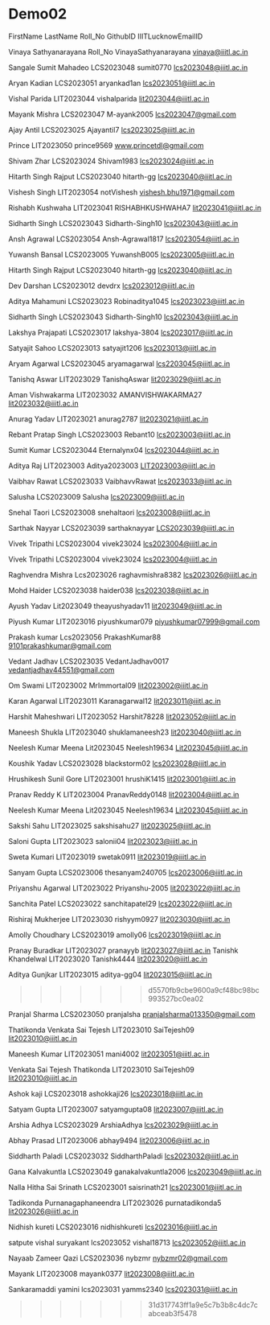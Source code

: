 # Demo02

FirstName LastName Roll_No GithubID IIITLucknowEmailID

Vinaya Sathyanarayana Roll_No VinayaSathyanarayana vinaya@iiitl.ac.in

Sangale Sumit Mahadeo LCS2023048 sumit0770 lcs2023048@iiitl.ac.in

Aryan Kadian LCS2023051 aryankad1an lcs2023051@iiitl.ac.in

Vishal Parida LIT2023044 vishalparida lit2023044@iiitl.ac.in

Mayank Mishra LCS2023047 M-ayank2005 lcs2023047@gmail.com

Ajay Antil LCS2023025 Ajayantil7 lcs2023025@iiitl.ac.in

Prince LIT2023050 prince9569 www.princetdl@gmail.com 

Shivam Zhar LCS2023024 Shivam1983 lcs2023024@iiitl.ac.in

Hitarth Singh Rajput LCS2023040 hitarth-gg lcs2023040@iiitl.ac.in

Vishesh Singh LIT2023054 notVishesh vishesh.bhu1971@gmail.com

Rishabh Kushwaha LIT2023041 RISHABHKUSHWAHA7
lit2023041@iiitl.ac.in

Sidharth Singh LCS2023043 Sidharth-Singh10 lcs2023043@iiitl.ac.in

Ansh Agrawal LCS2023054 Ansh-Agrawal1817 lcs2023054@iiitl.ac.in

Yuwansh Bansal LCS2023005 YuwanshB005 lcs2023005@iiitl.ac.in

Hitarth Singh Rajput LCS2023040 hitarth-gg lcs2023040@iiitl.ac.in

Dev Darshan LCS2023012 devdrx lcs2023012@iiitl.ac.in

Aditya Mahamuni LCS2023023 Robinaditya1045 lcs2023023@iiitl.ac.in

Sidharth Singh LCS2023043 Sidharth-Singh10 lcs2023043@iiitl.ac.in

Lakshya Prajapati LCS2023017 lakshya-3804 lcs2023017@iiitl.ac.in

Satyajit Sahoo LCS2023013 satyajit1206 lcs2023013@iiitl.ac.in

Aryam Agarwal LCS2023045 aryamagarwal lcs2203045@iiitl.ac.in

Tanishq Aswar LIT2023029 TanishqAswar lit2023029@iiitl.ac.in

Aman Vishwakarma LIT2023032 AMANVISHWAKARMA27 lit2023032@iiitl.ac.in

Anurag Yadav LIT2023021 anurag2787 lit2023021@iiitl.ac.in

Rebant Pratap Singh LCS2023003 Rebant10 lcs2023003@iiitl.ac.in

Sumit Kumar LCS2023044 Eternalynx04 lcs2023044@iiitl.ac.in

Aditya Raj LIT2023003 Aditya2023003 LIT2023003@iiitl.ac.in

Vaibhav Rawat LCS2023033 VaibhavvRawat lcs2023033@iiitl.ac.in

Salusha LCS2023009 Salusha lcs2023009@iiitl.ac.in

Snehal Taori LCS2023008 snehaltaori lcs2023008@iiitl.ac.in

Sarthak Nayyar LCS2023039 sarthaknayyar LCS2023039@iiitl.ac.in

Vivek Tripathi LCS2023004 vivek23024 lcs2023004@iiitl.ac.in

Vivek Tripathi LCS2023004 vivek23024   lcs2023004@iiitl.ac.in

Raghvendra Mishra Lcs2023026 raghavmishra8382 lcs2023026@iiitl.ac.in

Mohd Haider LCS2023038 haider038 lcs2023038@iiitl.ac.in

Ayush Yadav Lit2023049 theayushyadav11 lit2023049@iiitl.ac.in

Piyush Kumar LIT2023016 piyushkumar079 piyushkumar07999@gmail.com

Prakash kumar Lcs2023056 PrakashKumar88
9101prakashkumar@gmail.com

Vedant Jadhav LCS2023035 VedantJadhav0017 vedantjadhav44551@gmail.com 

Om Swami LIT2023002 MrImmortal09 lit2023002@iiitl.ac.in

Karan Agarwal LIT2023011 Karanagarwal12 lit2023011@iiitl.ac.in

Harshit Maheshwari LIT2023052 Harshit78228 lit2023052@iiitl.ac.in

Maneesh Shukla LIT2023040 shuklamaneesh23 lit2023040@iiitl.ac.in

Neelesh Kumar Meena Lit2023045 Neelesh19634 Lit2023045@iiitl.ac.in

Koushik Yadav LCS2023028 blackstorm02 lcs2023028@iiitl.ac.in

Hrushikesh Sunil Gore LIT2023001 hrushiK1415 lit2023001@iiitl.ac.in

Pranav Reddy K LIT2023004 PranavReddy0148 lit2023004@iiitl.ac.in

Neelesh Kumar Meena  Lit2023045 Neelesh19634 Lit2023045@iiitl.ac.in

Sakshi Sahu LIT2023025 sakshisahu27 lit2023025@iiitl.ac.in

Saloni Gupta LIT2023023 salonii04 lit2023023@iiitl.ac.in

Sweta Kumari LIT2023019 swetak0911 lit2023019@iiitl.ac.in

Sanyam Gupta  LCS2023006  thesanyam240705  lcs2023006@iiitl.ac.in

Priyanshu Agarwal  LIT2023022   Priyanshu-2005  lit2023022@iiitl.ac.in

Sanchita Patel LCS2023022 sanchitapatel29 lcs2023022@iiitl.ac.in

Rishiraj Mukherjee LIT2023030 rishyym0927 lit2023030@iiitl.ac.in

Amolly Choudhary LCS2023019 amolly06 lcs2023019@iiitl.ac.in

Pranay Buradkar LIT2023027 pranayyb lit2023027@iiitl.ac.in
Tanishk Khandelwal LIT2023020 Tanishk4444 lit2023020@iiitl.ac.in

Aditya Gunjkar LIT2023015 aditya-gg04 lit2023015@iiitl.ac.in
>>>>>>> d5570fb9cbe9600a9cf48bc98bc993527bc0ea02

Pranjal Sharma LCS2023050 pranjalsha pranjalsharma013350@gmail.com


Thatikonda Venkata Sai Tejesh LIT2023010 SaiTejesh09 lit2023010@iiitl.ac.in

Maneesh Kumar LIT2023051 mani4002 lit2023051@iiitl.ac.in

 Venkata Sai Tejesh Thatikonda LIT2023010 SaiTejesh09 lit2023010@iiitl.ac.in

Ashok kaji LCS2023018 ashokkaji26 lcs2023018@iiitl.ac.in

Satyam Gupta LIT2023007 satyamgupta08 lit2023007@iiitl.ac.in

Arshia Adhya LCS2023029 ArshiaAdhya lcs2023029@iiitl.ac.in 

Abhay Prasad LIT2023006 abhay9494 lit2023006@iiitl.ac.in

Siddharth Paladi LCS2023032 SiddharthPaladi lcs2023032@iiitl.ac.in

Gana Kalvakuntla LCS2023049 ganakalvakuntla2006 lcs2023049@iiitl.ac.in

Nalla Hitha Sai Srinath LCS2023001 saisrinath21 lcs2023001@iiitl.ac.in

Tadikonda Purnanagaphaneendra LIT2023026 purnatadikonda5 lit2023026@iiitl.ac.in

Nidhish kureti LCS2023016 nidhishkureti lcs2023016@iiitl.ac.in

satpute vishal suryakant lcs2023052 vishal18713 lcs2023052@iiitl.ac.in

Nayaab Zameer Qazi LCS2023036 nybzmr nybzmr02@gmail.com

Mayank LIT2023008 mayank0377 lit2023008@iiitl.ac.in

Sankaramaddi yamini lcs2023031 yamms2340 lcs2023031@iiitl.ac.in
>>>>>>> 31d317743ff1a9e5c7b3b8c4dc7cabceab3f5478
